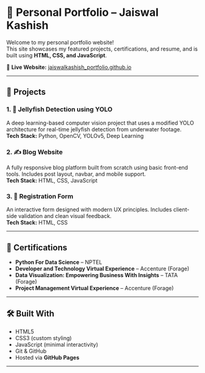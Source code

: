 # 💼 Personal Portfolio – Jaiswal Kashish

Welcome to my personal portfolio website!  
This site showcases my featured projects, certifications, and resume, and is built using **HTML, CSS, and JavaScript**.

🔗 **Live Website:** [jaiswalkashish_portfolio.github.io]( https://jaiswalkashish28.github.io/jaiswalkashish_portfolio.github.io/)

---

## 🚀 Projects

### 1. 🧠 Jellyfish Detection using YOLO
A deep learning-based computer vision project that uses a modified YOLO architecture for real-time jellyfish detection from underwater footage.  
**Tech Stack:** Python, OpenCV, YOLOv5, Deep Learning

### 2. ✍️ Blog Website
A fully responsive blog platform built from scratch using basic front-end tools. Includes post layout, navbar, and mobile support.  
**Tech Stack:** HTML, CSS, JavaScript

### 3. 📝 Registration Form
An interactive form designed with modern UX principles. Includes client-side validation and clean visual feedback.  
**Tech Stack:** HTML, CSS

---

## 📄 Certifications

- **Python For Data Science** – NPTEL  
- **Developer and Technology Virtual Experience** – Accenture (Forage)  
- **Data Visualization: Empowering Business With Insights** – TATA (Forage)  
- **Project Management Virtual Experience** – Accenture (Forage)  

---


## 🛠 Built With

- HTML5
- CSS3 (custom styling)
- JavaScript (minimal interactivity)
- Git & GitHub
- Hosted via **GitHub Pages**

---


